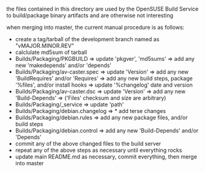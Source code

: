 
the files contained in this directory are used by the OpenSUSE Build Service to build/package binary artifacts and are otherwise not interesting

when merging into master, the current manual procedure is as follows:
* create a tag/tarball of the development branch named as "vMAJOR.MINOR.REV"
* calclulate md5sum of tarball
* Builds/Packaging/PKGBUILD
  => update 'pkgver', 'md5sums'
  => add any new 'makedepends' and/or 'depends'
* Builds/Packaging/av-caster.spec
  => update 'Version'
  => add any new 'BuildRequires' and/or 'Requires'
  => add any new build steps, package '%files', and/or install hooks
  => update '%changelog' date and version
* Builds/Packaging/av-caster.dsc
  => update 'Version'
  => add any new 'Build-Depends'
  => ('Files' checksum and size are arbitrary)
* Builds/Packaging/_service
  => update 'path'
* Builds/Packaging/debian.changelog
  => * add terse changes
* Builds/Packaging/debian.rules
  => add any new package files, and/or build steps
* Builds/Packaging/debian.control
  => add any new 'Build-Depends' and/or 'Depends'
* commit any of the above changed files to the build server
* repeat any of the above steps as necessary until everything rocks
* update main README.md as necessary, commit everything, then merge into master
